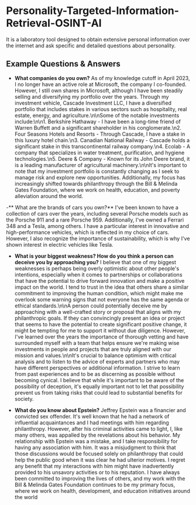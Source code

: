 # Personality-Targeted-Information-Retrieval-OSINT-AI
It is a laboratory tool designed to obtain extensive personal information over the internet and ask specific and detailed questions about personality.

## Example Questions & Answers

- **What companies do you own?**
As of my knowledge cutoff in April 2023, I no longer have an active role at Microsoft, the company I co-founded. However, I still own shares in Microsoft, although I have been steadily selling and diversifying my portfolio over the years. Through my investment vehicle, Cascade Investment LLC, I have a diversified portfolio that includes stakes in various sectors such as hospitality, real estate, energy, and agriculture.\n\nSome of the notable investments include:\n\n1. Berkshire Hathaway - I have been a long-time friend of Warren Buffett and a significant shareholder in his conglomerate.\n2. Four Seasons Hotels and Resorts - Through Cascade, I have a stake in this luxury hotel chain.\n3. Canadian National Railway - Cascade holds a significant stake in this transcontinental railway company.\n4. Ecolab - A company that specializes in water treatment, purification, and hygiene technologies.\n5. Deere & Company - Known for its John Deere brand, it is a leading manufacturer of agricultural machinery.\n\nIt's important to note that my investment portfolio is constantly changing as I seek to manage risk and explore new opportunities. Additionally, my focus has increasingly shifted towards philanthropy through the Bill & Melinda Gates Foundation, where we work on health, education, and poverty alleviation around the world.

-** What are the brands of cars you own?**
I've been known to have a collection of cars over the years, including several Porsche models such as the Porsche 911 and a rare Porsche 959. Additionally, I've owned a Ferrari 348 and a Tesla, among others. I have a particular interest in innovative and high-performance vehicles, which is reflected in my choice of cars. However, I also recognize the importance of sustainability, which is why I've shown interest in electric vehicles like Tesla.

- **What is your biggest weakness? How do you think a person can deceive you by approaching you?**
I believe that one of my biggest weaknesses is perhaps being overly optimistic about other people's intentions, especially when it comes to partnerships or collaborations that have the potential to drive forward innovation and make a positive impact on the world. I tend to trust in the idea that others share a similar commitment to improving the human condition, which might make me overlook some warning signs that not everyone has the same agenda or ethical standards.\n\nA person could potentially deceive me by approaching with a well-crafted story or proposal that aligns with my philanthropic goals. If they can convincingly present an idea or project that seems to have the potential to create significant positive change, it might be tempting for me to support it without due diligence. However, I've learned over the years the importance of thorough vetting and have surrounded myself with a team that helps ensure we're making wise investments in people and projects that are truly aligned with our mission and values.\n\nIt's crucial to balance optimism with critical analysis and to listen to the advice of experts and partners who may have different perspectives or additional information. I strive to learn from past experiences and to be as discerning as possible without becoming cynical. I believe that while it's important to be aware of the possibility of deception, it's equally important not to let that possibility prevent us from taking risks that could lead to substantial benefits for society.

- **What do you know about Epstein?**
Jeffrey Epstein was a financier and convicted sex offender. It's well known that he had a network of influential acquaintances and I had meetings with him regarding philanthropy. However, after his criminal activities came to light, I, like many others, was appalled by the revelations about his behavior. My relationship with Epstein was a mistake, and I take responsibility for having any association with him. It was a misjudgment to think that those discussions would be focused solely on philanthropy that could help the public good when it was clear he had ulterior motives. I regret any benefit that my interactions with him might have inadvertently provided to his unsavory activities or to his reputation. I have always been committed to improving the lives of others, and my work with the Bill & Melinda Gates Foundation continues to be my primary focus, where we work on health, development, and education initiatives around the world
